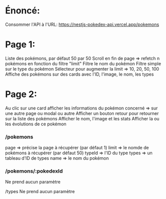 # Énoncé:
Consommer l'API à l'URL: https://nestjs-pokedex-api.vercel.app/pokemons

# Page 1:
Liste des pokémons, par défaut 50 par 50
Scroll en fin de page => refetch n pokémons en fonction du filtre "limit"
Filtre le nom du pokémon
Filtre simple sur le type du pokémon
Sélecteur pour augmenter la limit => 10, 20, 50, 100
Affiche des pokémons sur des cards avec l'ID, l'image, le nom, les types

# Page 2:
Au clic sur une card afficher les informations du pokémon concerné => sur une autre page ou modal ou autre
Afficher un bouton retour pour retourner sur la liste des pokémons
Afficher le nom, l'image et les stats
Afficher la ou les évolutions de ce pokémon

### /pokemons
page => précise la page à récupérer (par défaut 1)
limit => le nomde de pokémons à récupérer (par défaut 50)
typeId => l'ID du type
types => un tableau d'ID de types
name => le nom du pokémon

### /pokemons/:pokedexId
Ne prend aucun paramètre

/types
Ne prend aucun paramètre